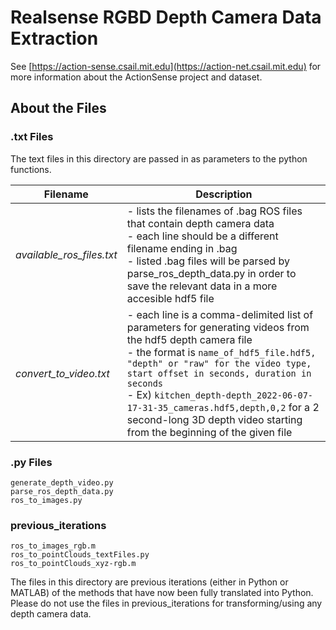 
# Realsense RGBD Depth Camera Data Extraction

See [https://action-sense.csail.mit.edu](https://action-net.csail.mit.edu) for more information about the ActionSense project and dataset.

## About the Files

### .txt Files
The text files in this directory are passed in as parameters to the python functions.

| Filename      | Description |
| ------------- | ----------- |
| *available_ros_files.txt* | - lists the filenames of .bag ROS files that contain depth camera data<br>- each line should be a different filename ending in .bag<br> - listed .bag files will be parsed by parse_ros_depth_data.py in order to save the relevant data in a more accesible hdf5 file|
| *convert_to_video.txt*   | - each line is a comma-delimited list of parameters for generating videos from the hdf5 depth camera file <br> - the format is ```name_of_hdf5_file.hdf5, "depth" or "raw" for the video type, start offset in seconds, duration in seconds``` <br> - Ex) ```kitchen_depth-depth_2022-06-07-17-31-35_cameras.hdf5,depth,0,2``` for a 2 second-long 3D depth video starting from the beginning of the given file


### .py Files
```
generate_depth_video.py
parse_ros_depth_data.py
ros_to_images.py
```


### previous_iterations
```
ros_to_images_rgb.m
ros_to_pointClouds_textFiles.py
ros_to_pointClouds_xyz-rgb.m
```
The files in this directory are previous iterations (either in Python or MATLAB) of the methods that have now been fully translated into Python. Please do not use the files in previous_iterations for transforming/using any depth camera data.